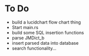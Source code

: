 # To Do

- build a lucidchart flow chart thing
- Start main.rs
- build some SQL insertion functions
- parse JMDict_b
- insert parsed data into database
- search functionality...



